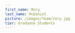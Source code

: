 ```yaml
---
first_name: Rory
last_name: McDaniel
picture: /images/team/rory.jpg
tier: Graduate Students
---
```

